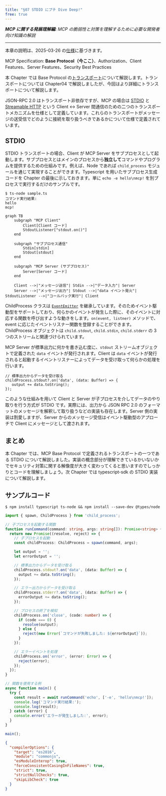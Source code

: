 ```yaml
---
title: "§07 STDIO にプチ Dive Deep!"
free: true
---
```


___MCP に関する発展理解編:___  _MCP の脆弱性と対策を理解するために必要な開発者向け知識の解説_

---

本章の説明は、2025-03-26 の[仕様](https://modelcontextprotocol.io/specification/2025-03-26)に基づきます。

MCP Specification: **Base Protocol（今ここ）**、Authorization、Client Features、Server Features、Security Best Practices

本 Chapter では Base Protocol の[トランスポート](https://modelcontextprotocol.io/specification/2025-03-26/basic/transports)について解説します。トランスポートについては Chapter04 で解説しましたが、今回はより詳細にトランスポートについて解説します。

JSON-RPC 2.0 はトランスポート非依存ですが、MCP の場合は [STDIO](https://modelcontextprotocol.io/specification/2025-03-26/basic/transports#stdio) と [Streamable HTTP](https://modelcontextprotocol.io/specification/2025-03-26/basic/transports#streamable-http) という Client ↔︎ Server 間通信のための二つのトランスポートメカニズムを仕様として定義しています。これらのトランスポートがメッセージの送受信でどのように接続を取り扱うべきであるかについて仕様で定義されています。

## STDIO

STDIO トランスポートの場合、Client が MCP Server をサブプロセスとして起動します。サブプロセスとはメインのプロセスから**独立して**コマンドやプログラムを提供するための仕組みです。例えば、Node であれば `child_process` モジュールを通じて実現することができます。Typescript を用いたサブプロセス生成コードを Chapter の最後に示しておきます。単に `echo -e hello\nmcp!` を別プロセスで実行するだけのサンプルです。

```bash:実行結果
$ ts-node sample.ts
コマンド実行結果:
hello
mcp!
```

```mermaid
graph TB
    subgraph "MCP Client"
        Client[Client コード]
        StdoutListener["stdout.on()"]
    end
    
    subgraph "サブプロセス通信"
        Stdin[stdin]
        Stdout[stdout]
    end
    
    subgraph "MCP Server (サブプロセス)"
        Server[Server コード]
    end
    
    Client -->|"メッセージ送信"| Stdin -->|"データ入力"| Server
    Server -->|"メッセージ出力"| Stdout -->|"data イベント発火"| StdoutListener -->|"コールバック実行"| Client

```

ChildProcess クラスは [`EventEmitter`](https://nodejs.org/ja/learn/asynchronous-work/the-nodejs-event-emitter) を継承しています。そのためイベント駆動型をサポートしており、何らかのイベントが発生した際に、そのイベントに対応する関数を呼び出すような動きをします。`on(event, listner)` メソッドで、event に応じたイベントリスナー関数を登録することができます。ChildProcess オブジェクトは `child.stdout`, `child.stdin`, `child.stderr` の 3 つのストリームと関連づけられています。

MCP Server が標準出力に何かを書き込む度に、`stdout` ストリームオブジェクトで定義された `data` イベントが発行されます。Client は `data` イベントが発行されると起動するイベントリスナーによってデータを受け取って何らかの処理を行います。

```typescript:on() Method によるイベントリスナーの登録例
// 標準出力からデータを受け取る
childProcess.stdout?.on('data', (data: Buffer) => {
   output += data.toString();
});
```

このような仕組みを用いて Client と Server が子プロセスを介してデータのやり取りを行う方式が STDIO です。実際には、出力から JSON RPC 2.0 のフォーマットのメッセージを解釈して取り扱うなどの実装も存在します。Server 側の実装は割愛しますが、Server からのメッセージ受信はイベント駆動型のアプローチで Client にメッセージとして渡されます。


## まとめ

本 Chapter では、MCP Base Protocol で定義されるトランスポートの一つである STDIO について解説しました。実装の概念部分が理解できているかいないかでセキュリティ対策に関する解像度が大きく変わってくると思いますのでしっかりとコードを理解しましょう。次 Chapter では typescript-sdk の STDIO 実装について解説します。

## サンプルコード

```bash:必要なライブラリのインストール
$ npm install typescript ts-node && npm install --save-dev @types/node
```

```typescript:sample.ts
import { spawn, ChildProcess } from 'child_process';

// 子プロセスを起動する関数
function runCommand(command: string, args: string[]): Promise<string> {
  return new Promise((resolve, reject) => {
    // 子プロセスを起動
    const childProcess: ChildProcess = spawn(command, args);

    let output = '';
    let errorOutput = '';

    // 標準出力からデータを受け取る
    childProcess.stdout?.on('data', (data: Buffer) => {
      output += data.toString();
    });

    // エラー出力からデータを受け取る
    childProcess.stderr?.on('data', (data: Buffer) => {
      errorOutput += data.toString();
    });

    // プロセスの終了を検知
    childProcess.on('close', (code: number) => {
      if (code === 0) {
        resolve(output);
      } else {
        reject(new Error(`コマンドが失敗しました: ${errorOutput}`));
      }
    });

    // エラーイベントを処理
    childProcess.on('error', (error: Error) => {
      reject(error);
    });
  });
}

// 関数を使用する例
async function main() {
  try {
    const result = await runCommand('echo', ['-e', 'hello\nmcp!']);
    console.log('コマンド実行結果:');
    console.log(result);
  } catch (error) {
    console.error('エラーが発生しました:', error);
  }
}

main();
```

```json:tsconfig.json
{
  "compilerOptions": {
    "target": "es2016",
    "module": "commonjs",
    "esModuleInterop": true,
    "forceConsistentCasingInFileNames": true,
    "strict": true,
    "strictNullChecks": true,
    "skipLibCheck": true
  }
}
```